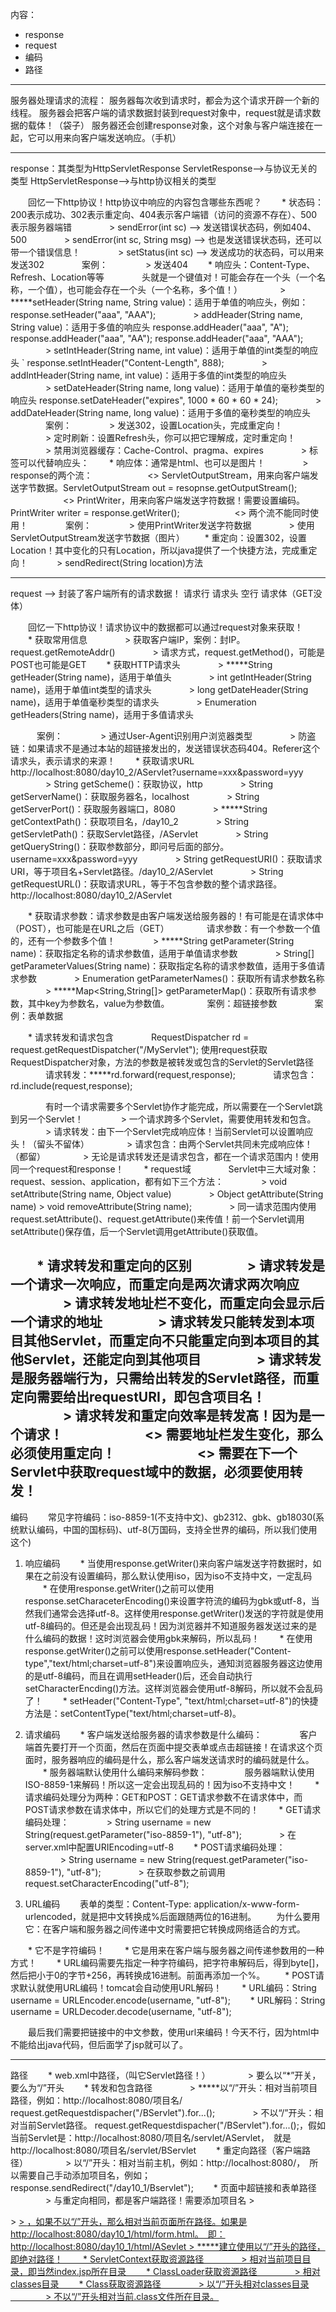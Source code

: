 内容：
* response
* request
* 编码
* 路径

------------------

服务器处理请求的流程：
  服务器每次收到请求时，都会为这个请求开辟一个新的线程。
  服务器会把客户端的请求数据封装到request对象中，request就是请求数据的载体！（袋子）
  服务器还会创建response对象，这个对象与客户端连接在一起，它可以用来向客户端发送响应。（手机）

------------------


response：其类型为HttpServletResponse
  ServletResponse-->与协议无关的类型
  HttpServletResponse-->与http协议相关的类型

　　回忆一下http协议！http协议中响应的内容包含哪些东西呢？
　　* 状态码：200表示成功、302表示重定向、404表示客户端错（访问的资源不存在）、500表示服务器端错
　　　　> sendError(int sc) --> 发送错误状态码，例如404、500
　　　　> sendError(int sc, String msg) --> 也是发送错误状态码，还可以带一个错误信息！
　　　　> setStatus(int sc) --> 发送成功的状态码，可以用来发送302
　　　　案例：
　　　　> 发送404
　　* 响应头：Content-Type、Refresh、Location等等
　　　　头就是一个键值对！可能会存在一个头（一个名称，一个值），也可能会存在一个头（一个名称，多个值！）
　　　　> *****setHeader(String name, String value)：适用于单值的响应头，例如：response.setHeader("aaa", "AAA");
　　　　> addHeader(String name, String value)：适用于多值的响应头
		response.addHeader("aaa", "A");
		response.addHeader("aaa", "AA");
		response.addHeader("aaa", "AAA");
　　　　> setIntHeader(String name, int value)：适用于单值的int类型的响应头
	`	response.setIntHeader("Content-Length", 888);
　　　　> addIntHeader(String name, int value)：适用于多值的int类型的响应头
　　　　> setDateHeader(String name, long value)：适用于单值的毫秒类型的响应头
		response.setDateHeader("expires", 1000 * 60 * 60 * 24);
　　　　> addDateHeader(String name, long value)：适用于多值的毫秒类型的响应头
　　　　案例：
　　　　> 发送302，设置Location头，完成重定向！
　　　　> 定时刷新：设置Refresh头，你可以把它理解成，定时重定向！
　　　　> 禁用浏览器缓存：Cache-Control、pragma、expires
　　　　> <meta>标签可以代替响应头：<meta http-equiv="Content-Type" content="text/html; charset=UTF-8">
　　* 响应体：通常是html、也可以是图片！
　　　　> response的两个流：
　　　　　　<> ServletOutputStream，用来向客户端发送字节数据。ServletOutputStream out = resopnse.getOutputStream();
　　　　　　<> PrintWriter，用来向客户端发送字符数据！需要设置编码。PrintWriter writer = response.getWriter();
　　　　　　<> 两个流不能同时使用！
　　　　案例：
　　　　> 使用PrintWriter发送字符数据
　　　　> 使用ServletOutputStream发送字节数据（图片）
　　* 重定向：设置302，设置Location！其中变化的只有Location，所以java提供了一个快捷方法，完成重定向！
　　　> sendRedirect(String location)方法

------------------

request --> 封装了客户端所有的请求数据！
请求行
请求头
空行
请求体（GET没体）

　　回忆一下http协议！请求协议中的数据都可以通过request对象来获取！
　　* 获取常用信息
　　　　> 获取客户端IP，案例：封IP。request.getRemoteAddr()
　　　　> 请求方式，request.getMethod()，可能是POST也可能是GET
　　* 获取HTTP请求头
　　　　> *****String getHeader(String name)，适用于单值头
　　　　> int getIntHeader(String name)，适用于单值int类型的请求头
　　　　> long getDateHeader(String name)，适用于单值毫秒类型的请求头
　　　　> Enumeration<String> getHeaders(String name)，适用于多值请求头

　　　案例：
　　　　> 通过User-Agent识别用户浏览器类型
　　　　> 防盗链：如果请求不是通过本站的超链接发出的，发送错误状态码404。Referer这个请求头，表示请求的来源！
　　* 获取请求URL
	http://localhost:8080/day10_2/AServlet?username=xxx&password=yyy
　　　　> String getScheme()：获取协议，http
　　　　> String getServerName()：获取服务器名，localhost
　　　　> String getServerPort()：获取服务器端口，8080
　　　　> *****String getContextPath()：获取项目名，/day10_2
　　　　> String getServletPath()：获取Servlet路径，/AServlet
　　　　> String getQueryString()：获取参数部分，即问号后面的部分。username=xxx&password=yyy
　　　　> String getRequestURI()：获取请求URI，等于项目名+Servlet路径。/day10_2/AServlet
　　　　> String getRequestURL()：获取请求URL，等于不包含参数的整个请求路径。http://localhost:8080/day10_2/AServlet

　　* 获取请求参数：请求参数是由客户端发送给服务器的！有可能是在请求体中（POST），也可能是在URL之后（GET）
　　　　请求参数：有一个参数一个值的，还有一个参数多个值！
　　　　> *****String getParameter(String name)：获取指定名称的请求参数值，适用于单值请求参数
　　　　> String[] getParameterValues(String name)：获取指定名称的请求参数值，适用于多值请求参数
　　　　> Enumeration<String> getParameterNames()：获取所有请求参数名称
　　　　> *****Map<String,String[]> getParameterMap()：获取所有请求参数，其中key为参数名，value为参数值。
　　　　案例：超链接参数
　　　　案例：表单数据

　　* 请求转发和请求包含
　　　　RequestDispatcher rd = request.getRequestDispatcher("/MyServlet");  使用request获取RequestDispatcher对象，方法的参数是被转发或包含的Servlet的Servlet路径
　　　　请求转发：*****rd.forward(request,response);
　　　　请求包含：rd.include(request,response);

　　　　有时一个请求需要多个Servlet协作才能完成，所以需要在一个Servlet跳到另一个Servlet！
　　　　> 一个请求跨多个Servlet，需要使用转发和包含。
　　　　> 请求转发：由下一个Servlet完成响应体！当前Servlet可以设置响应头！（留头不留体）
　　　　> 请求包含：由两个Servlet共同未完成响应体！（都留）
　　　　> 无论是请求转发还是请求包含，都在一个请求范围内！使用同一个request和response！
　　* request域
　　　　Servlet中三大域对象：request、session、application，都有如下三个方法：
　　　　> void setAttribute(String name, Object value)
　　　　> Object getAttribute(String name)
	> void removeAttribute(String name);
　　　　> 同一请求范围内使用request.setAttribute()、request.getAttribute()来传值！前一个Servlet调用setAttribute()保存值，后一个Servlet调用getAttribute()获取值。

　　* 请求转发和重定向的区别
　　　　> 请求转发是一个请求一次响应，而重定向是两次请求两次响应
　　　　> 请求转发地址栏不变化，而重定向会显示后一个请求的地址
　　　　> 请求转发只能转发到本项目其他Servlet，而重定向不只能重定向到本项目的其他Servlet，还能定向到其他项目
　　　　> 请求转发是服务器端行为，只需给出转发的Servlet路径，而重定向需要给出requestURI，即包含项目名！
　　　　> 请求转发和重定向效率是转发高！因为是一个请求！
　　　　　　<> 需要地址栏发生变化，那么必须使用重定向！
　　　　　　<> 需要在下一个Servlet中获取request域中的数据，必须要使用转发！
　　
------------------

编码
　　常见字符编码：iso-8859-1(不支持中文)、gb2312、gbk、gb18030(系统默认编码，中国的国标码)、utf-8(万国码，支持全世界的编码，所以我们使用这个)

1. 响应编码
　　* 当使用response.getWriter()来向客户端发送字符数据时，如果在之前没有设置编码，那么默认使用iso，因为iso不支持中文，一定乱码
　　* 在使用response.getWriter()之前可以使用response.setCharaceterEncoding()来设置字符流的编码为gbk或utf-8，当然我们通常会选择utf-8。这样使用response.getWriter()发送的字符就是使用utf-8编码的。但还是会出现乱码！因为浏览器并不知道服务器发送过来的是什么编码的数据！这时浏览器会使用gbk来解码，所以乱码！
　　* 在使用response.getWriter()之前可以使用response.setHeader("Content-type","text/html;charset=utf-8")来设置响应头，通知浏览器服务器这边使用的是utf-8编码，而且在调用setHeader()后，还会自动执行setCharacterEncding()方法。这样浏览器会使用utf-8解码，所以就不会乱码了！
　　* setHeader("Content-Type", "text/html;charset=utf-8")的快捷方法是：setContentType("text/html;charset=utf-8)。
2. 请求编码
　　* 客户端发送给服务器的请求参数是什么编码：
　　　　客户端首先要打开一个页面，然后在页面中提交表单或点击超链接！在请求这个页面时，服务器响应的编码是什么，那么客户端发送请求时的编码就是什么。
　　* 服务器端默认使用什么编码来解码参数：
　　　　服务器端默认使用ISO-8859-1来解码！所以这一定会出现乱码的！因为iso不支持中文！
　　* 请求编码处理分为两种：GET和POST：GET请求参数不在请求体中，而POST请求参数在请求体中，所以它们的处理方式是不同的！
　　* GET请求编码处理：
　　　　> String username = new String(request.getParameter("iso-8859-1"), "utf-8");
　　　　> 在server.xml中配置URIEncoding=utf-8
　　* POST请求编码处理：
　　　　> String username = new String(request.getParameter("iso-8859-1"), "utf-8");
　　　　> 在获取参数之前调用request.setCharacterEncoding("utf-8");

3. URL编码
　　表单的类型：Content-Type: application/x-www-form-urlencoded，就是把中文转换成%后面跟随两位的16进制。
　　为什么要用它：在客户端和服务器之间传递中文时需要把它转换成网络适合的方式。

　　* 它不是字符编码！
　　* 它是用来在客户端与服务器之间传递参数用的一种方式！
　　* URL编码需要先指定一种字符编码，把字符串解码后，得到byte[]，然后把小于0的字节+256，再转换成16进制。前面再添加一个%。
　　* POST请求默认就使用URL编码！tomcat会自动使用URL解码！
　　* URL编码：String username = URLEncoder.encode(username, "utf-8");
　　* URL解码：String username = URLDecoder.decode(username, "utf-8");

　　最后我们需要把链接中的中文参数，使用url来编码！今天不行，因为html中不能给出java代码，但后面学了jsp就可以了。

------------------

路径
　　* web.xml中<url-pattern>路径，（叫它Servlet路径！）
　　　　> 要么以“*”开关，要么为“/”开头
　　* 转发和包含路径
　　　　> *****以“/”开头：相对当前项目路径，例如：http://localhost:8080/项目名/　request.getRequestdispacher("/BServlet").for...();
　　　　> 不以“/”开头：相对当前Servlet路径。 request.getRequestdispacher("/BServlet").for...();，假如当前Servlet是：http://localhost:8080/项目名/servlet/AServlet，　就是http://localhost:8080/项目名/servlet/BServlet
　　* 重定向路径（客户端路径）
　　　　> 以“/”开头：相对当前主机，例如：http://localhost:8080/，　所以需要自己手动添加项目名，例如；response.sendRedirect("/day10_1/Bservlet");
　　* 页面中超链接和表单路径
　　　　> 与重定向相同，都是客户端路径！需要添加项目名
	> <form action="/day10_1/AServlet">
	> <a href="/day10_/AServlet">
	> <a href="AServlet">，如果不以“/”开头，那么相对当前页面所在路径。如果是http://localhost:8080/day10_1/html/form.html。　即：http://localhost:8080/day10_1/html/ASevlet
	> *****建立使用以“/”开头的路径，即绝对路径！
　　* ServletContext获取资源路径
　　　　> 相对当前项目目录，即当然index.jsp所在目录
　　* ClassLoader获取资源路径
　　　　> 相对classes目录
　　* Class获取资源路径
　　　　> 以“/”开头相对classes目录
　　　　> 不以“/”开头相对当前.class文件所在目录。
